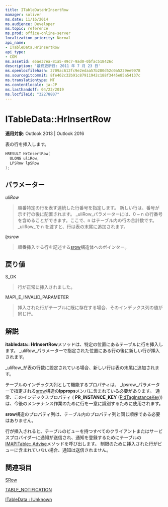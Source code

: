 ```yaml
---
title: ITableDataHrInsertRow
manager: soliver
ms.date: 11/16/2014
ms.audience: Developer
ms.topic: reference
ms.prod: office-online-server
localization_priority: Normal
api_name:
- ITableData.HrInsertRow
api_type:
- COM
ms.assetid: e5ae37ea-81a5-49c7-9ad0-0bfac518426c
description: '最終更新日: 2011 年 7 月 23 日'
ms.openlocfilehash: 2709ac612fc9e2edaa57b280d52c0a5229ee9978
ms.sourcegitcommit: 8fe462c32b91c87911942c188f3445e85a54137c
ms.translationtype: MT
ms.contentlocale: ja-JP
ms.lasthandoff: 04/23/2019
ms.locfileid: "32278807"
---
```

# <a name="itabledatahrinsertrow"></a>ITableData::HrInsertRow

  
  
**適用対象**: Outlook 2013 | Outlook 2016 
  
表の行を挿入します。 
  
```cpp
HRESULT HrInsertRow(
  ULONG uliRow,
  LPSRow lpSRow
);
```

## <a name="parameters"></a>パラメーター

 _uliRow_
  
> 順番特定の行を表す連続した行番号を指定します。 新しい行は、番号が示す行の後に配置されます。 _uliRow_パラメーターには、0 ~ n の行番号を含めることができます。ここで、n はテーブル内の行の合計数です。 _uliRow_で n を渡すと、行は表の末尾に追加されます。 
    
 _lpsrow_
  
> 順番挿入する行を記述する[srow](srow.md)構造体へのポインター。 
    
## <a name="return-value"></a>戻り値

S_OK 
  
> 行が正常に挿入されました。
    
MAPI_E_INVALID_PARAMETER 
  
> 挿入された行がテーブルに既に存在する場合、そのインデックス列の値が同じ行。
    
## <a name="remarks"></a>解説

**itabledata:: HrInsertRow**メソッドは、特定の位置にあるテーブルに行を挿入します。 _uliRow_パラメーターで指定された位置にある行の後に新しい行が挿入されます。 
  
_uliRow_が表の行数に設定されている場合、新しい行は表の末尾に追加されます。 
  
テーブルのインデックス列として機能するプロパティは、 _lpsrow_パラメーターで指定される[srow](srow.md)構造の**lpprops**メンバに含まれている必要があります。 通常、このインデックスプロパティ ( **PR_INSTANCE_KEY** ([PidTagInstanceKey](pidtaginstancekey-canonical-property.md))) は、今後のメンテナンス作業のために行を一意に識別するために使用されます。
  
**srow**構造のプロパティ列は、テーブル内のプロパティ列と同じ順序である必要はありません。 
  
行が挿入されると、テーブルのビューを持つすべてのクライアントまたはサービスプロバイダーに通知が送信され、通知を登録するためにテーブルの[IMAPITable:: Advise](imapitable-advise.md)メソッドを呼び出します。 制限のために挿入された行がビューに含まれていない場合、通知は送信されません。 
  
## <a name="see-also"></a>関連項目



[SRow](srow.md)
  
[TABLE_NOTIFICATION](table_notification.md)
  
[ITableData : IUnknown](itabledataiunknown.md)


